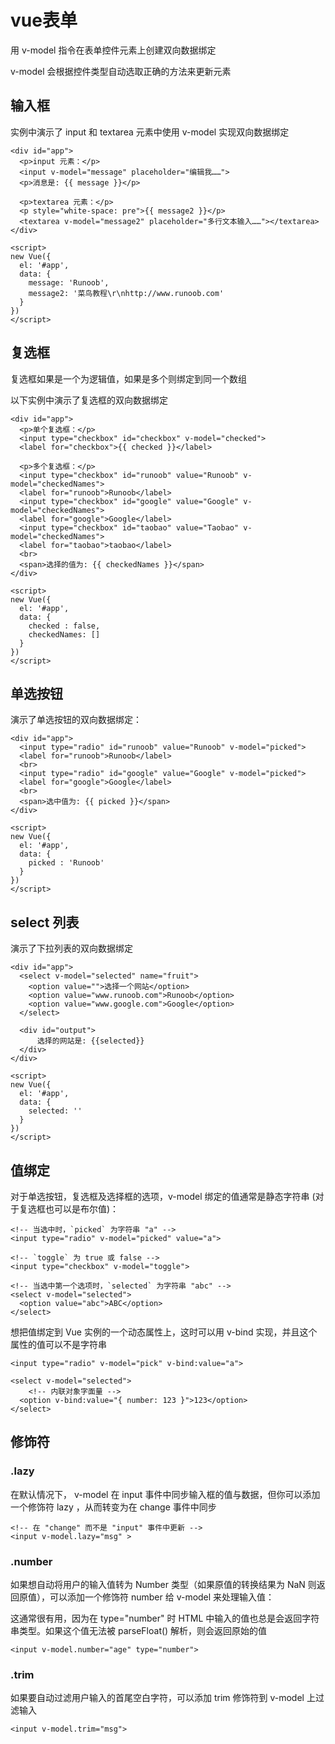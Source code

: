 # vue表单
用 v-model 指令在表单控件元素上创建双向数据绑定

v-model 会根据控件类型自动选取正确的方法来更新元素
## 输入框
实例中演示了 input 和 textarea 元素中使用 v-model 实现双向数据绑定
````
<div id="app">
  <p>input 元素：</p>
  <input v-model="message" placeholder="编辑我……">
  <p>消息是: {{ message }}</p>
    
  <p>textarea 元素：</p>
  <p style="white-space: pre">{{ message2 }}</p>
  <textarea v-model="message2" placeholder="多行文本输入……"></textarea>
</div>
 
<script>
new Vue({
  el: '#app',
  data: {
    message: 'Runoob',
    message2: '菜鸟教程\r\nhttp://www.runoob.com'
  }
})
</script>
````

## 复选框
复选框如果是一个为逻辑值，如果是多个则绑定到同一个数组

以下实例中演示了复选框的双向数据绑定
````
<div id="app">
  <p>单个复选框：</p>
  <input type="checkbox" id="checkbox" v-model="checked">
  <label for="checkbox">{{ checked }}</label>
    
  <p>多个复选框：</p>
  <input type="checkbox" id="runoob" value="Runoob" v-model="checkedNames">
  <label for="runoob">Runoob</label>
  <input type="checkbox" id="google" value="Google" v-model="checkedNames">
  <label for="google">Google</label>
  <input type="checkbox" id="taobao" value="Taobao" v-model="checkedNames">
  <label for="taobao">taobao</label>
  <br>
  <span>选择的值为: {{ checkedNames }}</span>
</div>
 
<script>
new Vue({
  el: '#app',
  data: {
    checked : false,
    checkedNames: []
  }
})
</script>
````
## 单选按钮
演示了单选按钮的双向数据绑定：
````
<div id="app">
  <input type="radio" id="runoob" value="Runoob" v-model="picked">
  <label for="runoob">Runoob</label>
  <br>
  <input type="radio" id="google" value="Google" v-model="picked">
  <label for="google">Google</label>
  <br>
  <span>选中值为: {{ picked }}</span>
</div>
 
<script>
new Vue({
  el: '#app',
  data: {
    picked : 'Runoob'
  }
})
</script>
````
## select 列表
演示了下拉列表的双向数据绑定
````
<div id="app">
  <select v-model="selected" name="fruit">
    <option value="">选择一个网站</option>
    <option value="www.runoob.com">Runoob</option>
    <option value="www.google.com">Google</option>
  </select>
 
  <div id="output">
      选择的网站是: {{selected}}
  </div>
</div>
 
<script>
new Vue({
  el: '#app',
  data: {
    selected: '' 
  }
})
</script>
````
## 值绑定
对于单选按钮，复选框及选择框的选项，v-model 绑定的值通常是静态字符串 (对于复选框也可以是布尔值)：
````
<!-- 当选中时，`picked` 为字符串 "a" -->
<input type="radio" v-model="picked" value="a">

<!-- `toggle` 为 true 或 false -->
<input type="checkbox" v-model="toggle">

<!-- 当选中第一个选项时，`selected` 为字符串 "abc" -->
<select v-model="selected">
  <option value="abc">ABC</option>
</select>
````
想把值绑定到 Vue 实例的一个动态属性上，这时可以用 v-bind 实现，并且这个属性的值可以不是字符串
````
<input type="radio" v-model="pick" v-bind:value="a">

<select v-model="selected">
    <!-- 内联对象字面量 -->
  <option v-bind:value="{ number: 123 }">123</option>
</select>
````


## 修饰符

### .lazy
在默认情况下， v-model 在 input 事件中同步输入框的值与数据，但你可以添加一个修饰符 lazy ，从而转变为在 change 事件中同步
````
<!-- 在 "change" 而不是 "input" 事件中更新 -->
<input v-model.lazy="msg" >
````

### .number
如果想自动将用户的输入值转为 Number 类型（如果原值的转换结果为 NaN 则返回原值），可以添加一个修饰符 number 给 v-model 来处理输入值：

这通常很有用，因为在 type="number" 时 HTML 中输入的值也总是会返回字符串类型。如果这个值无法被 parseFloat() 解析，则会返回原始的值
````
<input v-model.number="age" type="number">
````
### .trim
如果要自动过滤用户输入的首尾空白字符，可以添加 trim 修饰符到 v-model 上过滤输入

````
<input v-model.trim="msg">
````